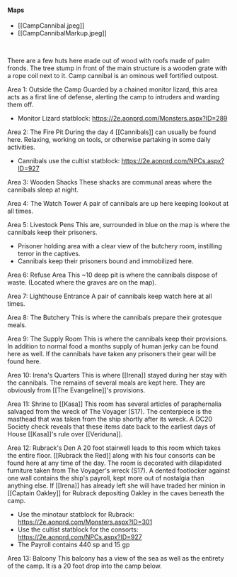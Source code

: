 #### Maps
- [[CampCannibal.jpeg]]
- [[CampCannibalMarkup.jpeg]]
<br>

There are a few huts here made out of wood with roofs made of palm fronds. The tree stump in front of the main structure is a wooden grate with a rope coil next to it. Camp cannibal is an ominous well fortified outpost.

Area 1: Outside the Camp
Guarded by a chained monitor lizard, this area acts as a first line of defense, alerting the camp to intruders and warding them off.
- Monitor Lizard statblock: https://2e.aonprd.com/Monsters.aspx?ID=289

Area 2: The Fire Pit
During the day 4 [[Cannibals]] can usually be found here. Relaxing, working on tools, or otherwise partaking in some daily activities.
- Cannibals use the cultist statblock: https://2e.aonprd.com/NPCs.aspx?ID=927

Area 3: Wooden Shacks
These shacks are communal areas where the cannibals sleep at night. 

Area 4: The Watch Tower
A pair of cannibals are up here keeping lookout at all times.

Area 5: Livestock Pens
This are, surrounded in blue on the map is where the cannibals keep their prisoners. 
- Prisoner holding area with a clear view of the butchery room, instilling terror in the captives.
- Cannibals keep their prisoners bound and immobilized here.

Area 6: Refuse Area
This ~10 deep pit is where the cannibals dispose of waste. (Located where the graves are on the map).

Area 7: Lighthouse Entrance 
A pair of cannibals keep watch here at all times.

Area 8: The Butchery
This is where the cannibals prepare their grotesque meals.

Area 9: The Supply Room
This is where the cannibals keep their provisions. In addition to normal food a months supply of human jerky can be found here as well. If the cannibals have taken any prisoners their gear will be found here.

Area 10: Irena's Quarters
This is where [[Irena]] stayed during her stay with the cannibals. The remains of several meals are kept here. They are obviously from [[The Evangeline]]'s provisions.

Area 11: Shrine to [[Kasa]]
This room has several articles of paraphernalia salvaged from the wreck of The Voyager (S17). The centerpiece is the masthead that was taken from the ship shortly after its wreck. A DC20 Society check reveals that these items date back to the earliest days of House [[Kasa]]'s rule over [[Veriduna]].

Area 12: Rubrack's Den
A 20 foot stairwell leads to this room which takes the entire floor. [[Rubrack the Red]] along with his four consorts can be found here at any time of the day. The room is decorated with dilapidated furniture taken from The Voyager's wreck (S17). A dented footlocker against one wall contains the ship's payroll, kept more out of nostalgia than anything else. If [[Irena]] has already left she will have traded her minion in [[Captain Oakley]] for Rubrack depositing Oakley in the caves beneath the camp.
- Use the minotaur statblock for Rubrack: https://2e.aonprd.com/Monsters.aspx?ID=301
- Use the cultist statblock for the consorts: https://2e.aonprd.com/NPCs.aspx?ID=927
- The Payroll contains 440 sp and 15 gp

Area 13: Balcony
This balcony has a view of the sea as well as the entirety of the camp. It is a 20 foot drop into the camp below.
